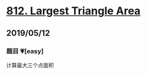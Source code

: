 # [812. Largest Triangle Area](https://leetcode.com/problems/largest-triangle-area/)

## 2019/05/12

### 题目 💗[easy]

计算最大三个点面积